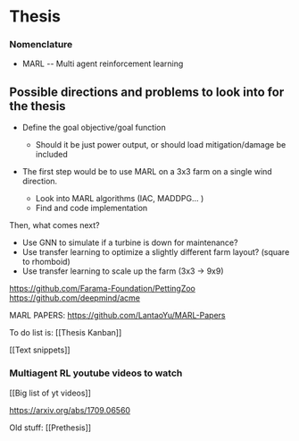 # Thesis

### Nomenclature
- MARL --  Multi agent reinforcement learning   

## Possible directions and problems to look into for the thesis

- Define the goal objective/goal function
	- Should it be just power output, or should load mitigation/damage be included 

- The first step would be to use MARL on a 3x3 farm on a single wind direction.
	- Look into MARL algorithms (IAC, MADDPG... )
	- Find and code implementation

Then, what comes next?
- Use GNN to simulate if a turbine is down for maintenance?
- Use transfer learning to optimize a slightly different farm layout? (square to rhomboid) 
- Use transfer learning to scale up the farm (3x3 -> 9x9)





https://github.com/Farama-Foundation/PettingZoo
https://github.com/deepmind/acme


MARL PAPERS:
https://github.com/LantaoYu/MARL-Papers

To do list is:
[[Thesis Kanban]]

[[Text snippets]]

### Multiagent RL youtube videos to watch
[[Big list of yt videos]]



https://arxiv.org/abs/1709.06560

Old stuff:
[[Prethesis]]
